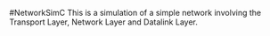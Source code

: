 #NetworkSimC
This is a simulation of a simple network involving the Transport Layer, Network Layer and Datalink Layer.